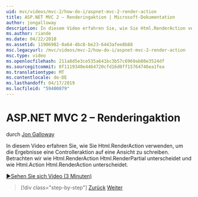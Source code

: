 ```yaml
---
uid: mvc/videos/mvc-2/how-do-i/aspnet-mvc-2-render-action
title: ASP.NET MVC 2 – Renderingaktion | Microsoft-Dokumentation
author: jongalloway
description: In diesem Video erfahren Sie, wie Sie Html.RenderAction verwenden, um die Ergebnisse eine Controlleraktion auf eine Ansicht zu schreiben. Betrachten wir wie Html.RenderAction "fr" unterscheidet sich...
ms.author: riande
ms.date: 04/22/2010
ms.assetid: 11906982-0a64-4bc8-be23-6443afee8b88
msc.legacyurl: /mvc/videos/mvc-2/how-do-i/aspnet-mvc-2-render-action
msc.type: video
ms.openlocfilehash: 211a8d5e3ce535a641bc3b57c6969ab80e3524df
ms.sourcegitcommit: 0f1119340e4464720cfd16d0ff15764746ea1fea
ms.translationtype: MT
ms.contentlocale: de-DE
ms.lasthandoff: 04/17/2019
ms.locfileid: "59400879"
---
```

# <a name="aspnet-mvc-2---render-action"></a>ASP.NET MVC 2 – Renderingaktion

durch [Jon Galloway](https://github.com/jongalloway)

In diesem Video erfahren Sie, wie Sie Html.RenderAction verwenden, um die Ergebnisse eine Controlleraktion auf eine Ansicht zu schreiben. Betrachten wir wie Html.RenderAction Html.RenderPartial unterscheidet und wie Html.Action Html.RenderAction unterscheidet.

[&#9654;Sehen Sie sich Video (3 Minuten)](https://channel9.msdn.com/Blogs/ASP-NET-Site-Videos/aspnet-mvc-2-render-action)

> [!div class="step-by-step"]
> [Zurück](aspnet-mvc-2-areas.md)
> [Weiter](5-minute-introduction-to-aspnet-mvc.md)
